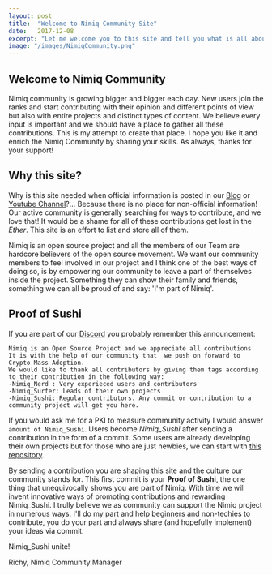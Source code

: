 ```yaml
---
layout: post
title:  "Welcome to Nimiq Community Site"
date:   2017-12-08
excerpt: "Let me welcome you to this site and tell you what is all about"
image: "/images/NimiqCommunity.png"
---
```


## Welcome to Nimiq Community

Nimiq community is growing bigger and bigger each day. New users join the ranks and start contributing with their opinion and different points of view but also with entire projects and distinct types of content. We believe every input is important and we should have a place to gather all these contributions. This is my attempt to create that place. I hope you like it and enrich the Nimiq Community by sharing your skills. As always, thanks for your support!

## Why this site?

Why is this site needed when official information is posted in our [Blog](medium.com/nimiq-network) or [Youtube Channel](https://www.youtube.com/channel/UCJ1qu3KXwfmkGwBkU8F1jQg)?... Because there is no place for non-official information! Our active community is generally searching for ways to contribute, and we love that! It would be a shame for all of these contributions get lost in the _Ether_. This site is an effort to list and store all of them.

Nimiq is an open source project and all the members of our Team are hardcore believers of the open source movement. We want our community members to feel involved in our project and I think one of the best ways of doing so, is by empowering our community to leave a part of themselves inside the project. Something they can show their family and friends, something we can all be proud of and say: 'I'm part of Nimiq'.

## Proof of Sushi

If you are part of our [Discord](https://discord.gg/92qaVKH) you probably remember this announcement:

<pre><code>Nimiq is an Open Source Project and we appreciate all contributions. 
It is with the help of our community that  we push on forward to Crypto Mass Adoption. 
We would like to thank all contributors by giving them tags according to their contribution in the following way:
-Nimiq_Nerd : Very experieced users and contributors
-Nimiq_Surfer: Leads of their own projects
-Nimiq_Sushi: Regular contributors. Any commit or contribution to a community project will get you here.
</code></pre>

If you would ask me for a PKI to measure community activity I would answer `amount of Nimiq_Sushi`. Users become _Nimiq_Sushi_ after sending a contribution in the form of a commit. Some users are already developing their own projects but for those who are just newbies, we can start with [this repository](https://github.com/nimiq/community). 

By sending a contribution you are shaping this site and the culture our community stands for. This first commit is your **Proof of Sushi**, the one thing that unequivocally shows you are part of Nimiq. With time we will invent innovative ways of promoting contributions and rewarding Nimiq_Sushi. I trully believe we as community can support the Nimiq project in numerous ways. I'll do my part and help beginners and non-techies to contribute, you do your part and always share (and hopefully implement) your ideas via commit.

Nimiq_Sushi unite!

Richy, Nimiq Community Manager
